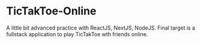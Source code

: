 # TicTakToe-Online
A little bit advanced practice with ReactJS, NextJS, NodeJS.
Final target is a fullstack application to play TicTakToe wth friends online.
